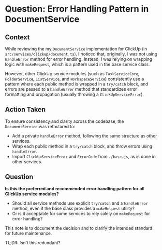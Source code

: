# Question: Error Handling Pattern in DocumentService

## Context

While reviewing the my `DocumentService` implementation for ClickUp (in `src/services/clickup/document.ts`), I noticed that, originally, I was not using `handleError` method for error handling. Instead, I was relying on wrapping logic with `makeRequest`, which is a pattern used in the base service class.

However, other ClickUp service modules (such as `TaskServiceCore`, `FolderService`, `ListService`, and `WorkspaceService`) consistently use a pattern where each public method is wrapped in a `try/catch` block, and errors are passed to a `handleError` method that standardizes error formatting and propagation (usually throwing a `ClickUpServiceError`).

## Action Taken

To ensure consistency and clarity across the codebase, the `DocumentService` was refactored to:
- Add a private `handleError` method, following the same structure as other services.
- Wrap each public method in a `try/catch` block, and throw errors using `handleError`.
- Import `ClickUpServiceError` and `ErrorCode` from `./base.js`, as is done in other services.

## Question

**Is this the preferred and recommended error handling pattern for all ClickUp service modules?**

- Should all service methods use explicit `try/catch` and a `handleError` method, even if the base class provides a `makeRequest` utility?
- Or is it acceptable for some services to rely solely on `makeRequest` for error handling?

This note is to document the decision and to clarify the intended standard for future maintenance. 

TL;DR: Isn't this redundant?